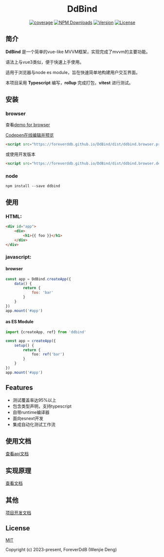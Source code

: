 <h1 align="center">
  DdBind
</h1>

<p align="center">
  <a href="https://codecov.io/gh/Foreverddb/DdBind"><img src="https://codecov.io/gh/Foreverddb/DdBind/branch/master/graph/badge.svg?token=GXMXNM3HQL" alt="coverage"/></a>
  <a href="https://npmcharts.com/compare/ddbind?minimal=true"><img src="https://img.shields.io/npm/dm/ddbind.svg?sanitize=true" alt="NPM Downloads"></a>
  <a href="https://www.npmjs.com/package/ddbind"><img src="https://img.shields.io/npm/v/ddbind.svg?sanitize=true" alt="Version"></a>
  <a href="https://www.npmjs.com/package/ddbind"><img src="https://img.shields.io/npm/l/ddbind.svg?sanitize=true" alt="License"></a>
</p>

## 简介

**DdBind** 是一个简单的vue-like MVVM框架，实现完成了mvvm的主要功能。

语法上与vue3类似，便于快速上手使用。

适用于浏览器与node es module，旨在快速简单地构建用户交互界面。

本项目采用 **Typescript** 编写，**rollup** 完成打包，**vitest** 进行测试。

## 安装

### browser

查看[demo for browser](https://foreverddb.github.io/DdBind/docs/demo.html)

[Codepen在线编辑并预览](https://codepen.io/foreverddb/pen/yLqjdao)

```html
<script src="https://foreverddb.github.io/DdBind/dist/ddbind.browser.prod.js"></script>
```

或使用开发版本

```html
<script src="https://foreverddb.github.io/DdBind/dist/ddbind.browser.dev.js"></script>
```

### node

```shell
npm install --save ddbind
```

## 使用

### HTML:

```html
<div id="app">
    <div>
        <h1>{{ foo }}</h1>
    </div>
</div>
```

### javascript:

#### browser

```javascript
const app = DdBind.createApp({
    data() {
        return {
            foo: 'bar'
        }
    }
})
app.mount('#app')
```

#### as ES Module

```typescript
import {createApp, ref} from 'ddbind'

const app = createApp({
    setup() {
        return {
            foo: ref('bar')
        }
    }
})
app.mount('#app')
```

## Features

- 测试覆盖率达95%以上
- 包含类型声明，支持typescript
- 自带runtime编译器
- 面向esnext开发
- 集成自动化测试工作流

## 使用文档

[查看api文档](docs/api.md)

## 实现原理

[查看文档](docs/实现原理.md)

## 其他

[项目开发文档](docs/dev.md)

## License

[MIT](https://opensource.org/licenses/MIT)

Copyright (c) 2023-present, ForeverDdB (Wenjie Deng)